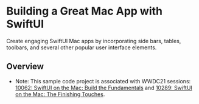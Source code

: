 # Building a Great Mac App with SwiftUI

Create engaging SwiftUI Mac apps by incorporating side bars, tables, toolbars, and several other popular user interface elements.

## Overview

- Note: This sample code project is associated with WWDC21 sessions: [10062: SwiftUI on the Mac: Build the Fundamentals](https://developer.apple.com/wwdc21/10062/) and [10289: SwiftUI on the Mac: The Finishing Touches](https://developer.apple.com/wwdc21/10289/).
